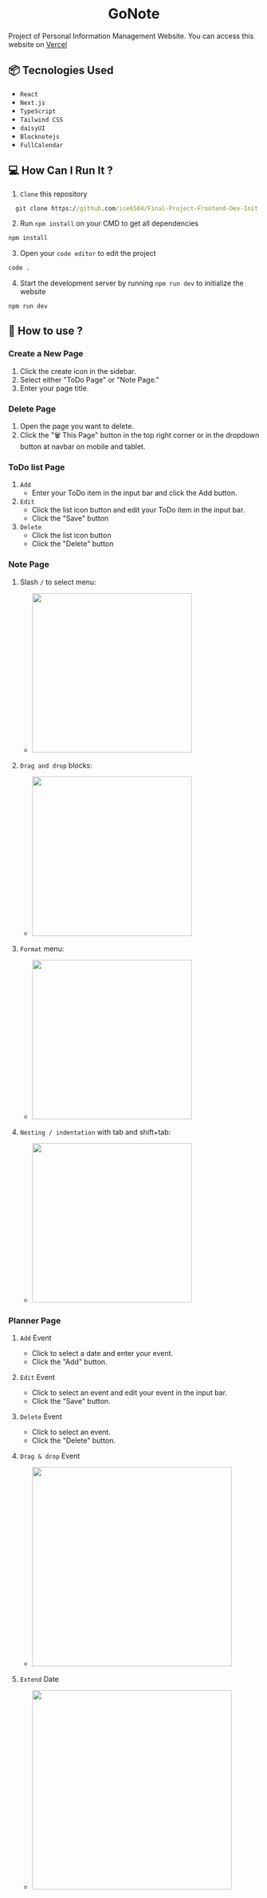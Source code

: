 <div align="center">
    <h1>GoNote</h1>
</div>

Project of Personal Information Management Website. You can access this website on <a href='https://gonote-final-dev-init.vercel.app/'>Vercel</a>

## 📦 Tecnologies Used

- `React`
- `Next.js`
- `TypeScript`
- `Tailwind CSS`
- `daisyUI`
- `Blocknotejs`
- `FullCalendar`

## 💻 How Can I Run It ?

1. `Clone` this repository

```cmd
  git clone https://github.com/ice6504/Final-Project-Frontend-Dev-Init.git
```

2. Run `npm install` on your CMD to get all dependencies

```cmd
npm install
```

3. Open your `code editor` to edit the project

```cmd
code .
```

4. Start the development server by running `npm run dev` to initialize the website

```cmd
npm run dev
```

## 📄 How to use ?

### Create a New Page

1.  Click the create icon in the sidebar.
2.  Select either "ToDo Page" or "Note Page."
3.  Enter your page title.

### Delete Page

1.  Open the page you want to delete.
2.  Click the "🗑 This Page" button in the top right corner or in the dropdown button at navbar on mobile and tablet.

### ToDo list Page

1.  `Add`
    - Enter your ToDo item in the input bar and click the Add button.
2.  `Edit`
    - Click the list icon button and edit your ToDo item in the input bar.
    - Click the "Save" button
3.  `Delete`
    - Click the list icon button
    - Click the "Delete" button

### Note Page

1.  Slash `/` to select menu:

    - <img src="https://github.com/TypeCellOS/BlockNote/blob/readme/.resources/slashmenu.gif?raw=true" width="320"  />

2.  `Drag and drop` blocks:

    - <img src="https://github.com/TypeCellOS/BlockNote/blob/readme/.resources/dragdrop.gif?raw=true" width="320" />

3.  `Format` menu:

    - <img src="https://github.com/TypeCellOS/BlockNote/blob/readme/.resources/selectmenu.gif?raw=true" width="320" />

4.  `Nesting / indentation` with tab and shift+tab:

    - <img src="https://github.com/TypeCellOS/BlockNote/blob/readme/.resources/nesting.gif?raw=true" width="320" />

### Planner Page

1.  `Add` Event
    - Click to select a date and enter your event.
    - Click the "Add" button.
2.  `Edit` Event
    - Click to select an event and edit your event in the input bar.
    - Click the "Save" button.
3.  `Delete` Event
    - Click to select an event.
    - Click the "Delete" button.
4.  `Drag & drop` Event

    - <img src="https://raw.githubusercontent.com/ice6504/Final-Project-Frontend-Dev-Init/master/public/drag%26drop.gif" width="400" />

5.  `Extend` Date

    - <img src="https://raw.githubusercontent.com/ice6504/Final-Project-Frontend-Dev-Init/master/public/extend_date.gif" width="400" />
